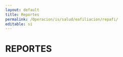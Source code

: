 ```yaml
---
layout: default
title: Reportes
permalink: /Operacion/is/salud/eafiliacion/repafi/
editable: si
---
```


# REPORTES


